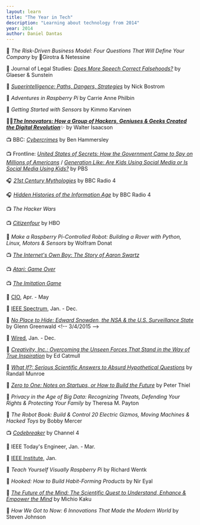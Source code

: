 ```yaml
---
layout: learn
title: "The Year in Tech"
description: "Learning about technology from 2014"
year: 2014
author: Daniel Dantas
---
```


📕 *The Risk-Driven Business Model: Four Questions That Will Define Your Company* by 🐻Girotra & Netessine <!-- 7/21/2024 -->

📄 Journal of Legal Studies: *[Does More Speech Correct Falsehoods?](https://papers.ssrn.com/sol3/papers.cfm?abstract_id=2362931)* by Glaeser & Sunstein <!-- 3/28/2024 -->

📕 [*Superintelligence: Paths, Dangers, Strategies*](https://en.wikipedia.org/wiki/Superintelligence:_Paths,_Dangers,_Strategies) by Nick Bostrom <!-- 10/9/2023 -->

📕 *Adventures in Raspberry Pi* by Carrie Anne Philbin <!-- 2/26/2023 -->

📕 *Getting Started with Sensors* by Kimmo Karvinen <!-- 2/10/2023 -->

📕✨[***The Innovators: How a Group of Hackers, Geniuses & Geeks Created the Digital Revolution***](https://en.wikipedia.org/wiki/The_Innovators_(book))✨ by Walter Isaacson <!-- 3/27/2017 -->

📺 BBC: [_Cybercrimes_](https://www.bbc.co.uk/programmes/n27vnjs5) by Ben Hammersley <!-- 3/23/2017 -->

📺 Frontline: [_United States of Secrets: How the Government Came to Spy on Millions of Americans_](https://www.pbs.org/wgbh/frontline/documentary/united-states-of-secrets/) <!-- 2/19/2017 --> / [_Generation Like: Are Kids Using Social Media or Is Social Media Using Kids?_](https://www.pbs.org/wgbh/frontline/documentary/generation-like/)	<!-- 11/3/2014 --> by PBS

🎧 [_21st Century Mythologies_](https://www.bbc.co.uk/programmes/b04lhs21) by BBC Radio 4 <!-- 8/10/2016 -->

🎧 [_Hidden Histories of the Information Age_](https://www.bbc.co.uk/programmes/b04mttrp) by BBC Radio 4 <!-- 5/14/2016 -->

📺 _The Hacker Wars_ <!-- 10/4/2015 -->

📺 [_Citizenfour_](https://en.wikipedia.org/wiki/Citizenfour) by HBO <!-- 10/4/2015 -->

📕 _Make a Raspberry Pi-Controlled Robot: Building a Rover with Python, Linux, Motors & Sensors_ by Wolfram Donat <!-- 10/2/2015 -->

📺 [_The Internet's Own Boy: The Story of Aaron Swartz_](https://en.wikipedia.org/wiki/The_Internet%27s_Own_Boy) <!-- 9/30/2015 -->
 
📺 [_Atari: Game Over_](https://en.wikipedia.org/wiki/Atari:_Game_Over) <!-- 5/21/2015 -->

📺 [_The Imitation Game_](https://en.wikipedia.org/wiki/The_Imitation_Game) <!-- 5/12/2015 -->

📔 [CIO](https://www.cio.com/), Apr. - May <!-- 3/14/2015 -->

📔 [IEEE Spectrum](https://spectrum.ieee.org/), Jan. - Dec. <!-- 3/14/2015 -->

📕 [_No Place to Hide: Edward Snowden, the NSA & the U.S. Surveillance State_](https://en.wikipedia.org/wiki/No_Place_to_Hide_(Greenwald_book)) by Glenn Greenwald <!-- 3/4/2015 -->

📔 [Wired](https://www.wired.com/), Jan. - Dec. <!-- 3/5/2015 -->

📕 [_Creativity, Inc.: Overcoming the Unseen Forces That Stand in the Way of True Inspiration_](https://en.wikipedia.org/wiki/Creativity,_Inc.) by Ed Catmull <!-- 1/15/2015 -->

📕 [_What If?: Serious Scientific Answers to Absurd Hypothetical Questions_](https://en.wikipedia.org/wiki/What_If%3F_(book)) by Randall Munroe <!-- 12/29/2014 -->

📕 [_Zero to One: Notes on Startups, or How to Build the Future_](https://en.wikipedia.org/wiki/Zero_to_One) by Peter Thiel <!-- 12/20/2014 -->

📕 _Privacy in the Age of Big Data: Recognizing Threats, Defending Your Rights & Protecting Your Family_ by Theresa M. Payton <!-- 11/29/2014 -->

📕 _The Robot Book: Build & Control 20 Electric Gizmos, Moving Machines & Hacked Toys_ by Bobby Mercer <!-- 11/28/2014 -->

📺 [_Codebreaker_](https://en.wikipedia.org/wiki/Codebreaker_(film)) by Channel 4 <!-- 11/22/2014 -->

📔 IEEE Today's Engineer, Jan. - Mar. <!-- 11/18/2014 -->

📔 [IEEE Institute](https://spectrum.ieee.org/the-institute/), Jan. <!-- 11/12/2014 -->

📕 _Teach Yourself Visually Raspberry Pi_ by Richard Wentk <!-- 9/23/2014 -->

📕 _Hooked: How to Build Habit-Forming Products_ by Nir Eyal <!-- 3/14/2014 -->

📕 [_The Future of the Mind: The Scientific Quest to Understand, Enhance & Empower the Mind_](https://en.wikipedia.org/wiki/The_Future_of_the_Mind) by Michio Kaku <!-- 1/13/2014 -->

📕 _How We Got to Now: 6 Innovations That Made the Modern World_ by Steven Johnson <!-- 1/8/2014 -->



